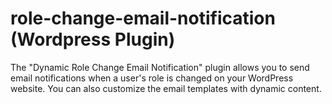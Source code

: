 # role-change-email-notification (Wordpress Plugin)
The "Dynamic Role Change Email Notification" plugin allows you to send email notifications when a user's role is changed on your WordPress website. You can also customize the email templates with dynamic content.
